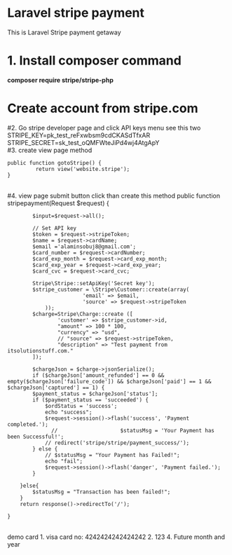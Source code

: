 # Laravel stripe payment
This is Laravel Stripe payment getaway
# 1. Install composer command 
<strong>composer require stripe/stripe-php</strong>

# Create account from stripe.com
#2. Go stripe developer page and  click  API keys menu  see this two 
<br>
STRIPE_KEY=pk_test_reFxwbsm9cdCKASdTfxAR
<br>
STRIPE_SECRET=sk_test_oQMFWteJiPd4wj4AtgApY
<br>
#3. create view page method 
    
    public function gotoStripe() {
             return view('website.stripe');
    }
 <br>   
#4. view page submit button click than create this method 
 public function stripepayment(Request $request) {

            $input=$request->all();
        
            // Set API key 
            $token = $request->stripeToken;
            $name = $request->cardName;
            $email ='alaminsobuj8@gmail.com';
            $card_number = $request->cardNumber;
            $card_exp_month = $request->card_exp_month;
            $card_exp_year = $request->card_exp_year;
            $card_cvc = $request->card_cvc;
            
            Stripe\Stripe::setApiKey('Secret key');
            $stripe_customer = \Stripe\Customer::create(array(
                            'email' => $email,
                            'source' => $request->stripeToken
                ));
            $charge=Stripe\Charge::create ([
                    'customer' => $stripe_customer->id,
                    "amount" => 100 * 100,
                    "currency" => "usd",
                    // "source" => $request->stripeToken,
                    "description" => "Test payment from itsolutionstuff.com." 
            ]);
    
            $chargeJson = $charge->jsonSerialize();
            if ($chargeJson['amount_refunded'] == 0 && empty($chargeJson['failure_code']) && $chargeJson['paid'] == 1 && $chargeJson['captured'] == 1) {
            $payment_status = $chargeJson['status'];
            if ($payment_status == 'succeeded') {
                $ordStatus = 'success';
                echo "success";
                $request->session()->flash('success', 'Payment completed.');
                  //                    $statusMsg = 'Your Payment has been Successful!';
                // redirect('stripe/stripe/payment_success/');
            } else {
                // $statusMsg = "Your Payment has Failed!";
                echo "fail";
                $request->session()->flash('danger', 'Payment failed.');
            }

        }else{
            $statusMsg = "Transaction has been failed!";
        }
        return response()->redirectTo('/');
 
    }
  <br>  
demo card 
1. visa card no: 4242424242424242
2. 123
4. Future month and year


